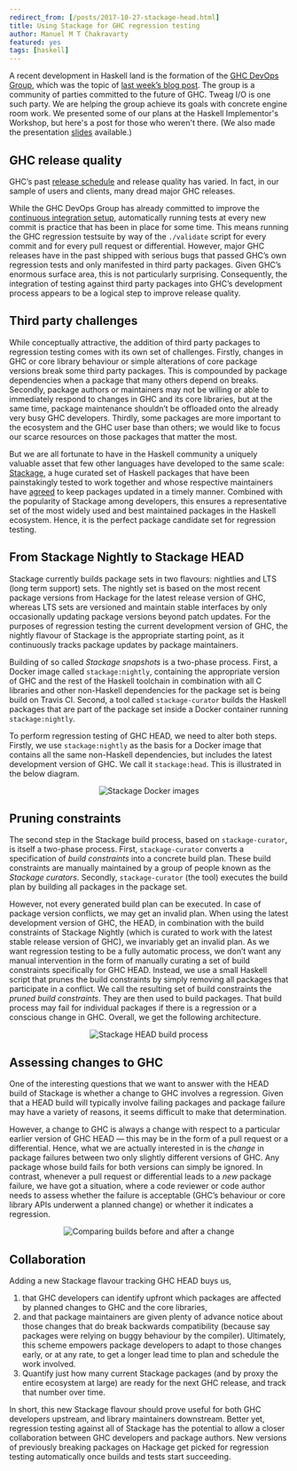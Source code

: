 ```yaml
---
redirect_from: [/posts/2017-10-27-stackage-head.html]
title: Using Stackage for GHC regression testing
author: Manuel M T Chakravarty
featured: yes
tags: [haskell]
---
```


A recent development in Haskell land is the formation of
the [GHC DevOps Group][ghc-devops-charter], which was the topic
of [last week’s blog post][ghc-devops-blog-post]. The group is
a community of parties committed to the future of GHC. Tweag I/O is
one such party. We are helping the group achieve its goals with
concrete engine room work. We presented some of our plans at the Haskell
Implementor's Workshop, but here's a post for those who weren't there. (We also made the presentation [slides](https://speakerdeck.com/mchakravarty/tracking-ghc-performance) available.)

[ghc-devops-charter]: https://ghc.haskell.org/trac/ghc/wiki/DevOpsGroupCharter
[ghc-devops-blog-post]: http://www.tweag.io/posts/2017-10-19-ghc-devops-group.html

## GHC release quality

GHC’s past [release schedule](https://ghc.haskell.org/trac/ghc/blog/2017-release-schedule) and release quality has varied. In fact, in our sample of users and clients, many dread major GHC releases.

While the GHC DevOps Group has already committed to improve the [continuous integration setup](https://ghc.haskell.org/trac/ghc/wiki/ContinuousIntegration), automatically running tests at every new commit is practice that has been in place for some time. This means running the GHC regression testsuite by way of the `./validate` script for every commit and for every pull request or differential. However, major GHC releases have in the past shipped with serious bugs that passed GHC’s own regression tests and only manifested in third party packages. Given GHC’s enormous surface area, this is not particularly surprising. Consequently, the integration of testing against third party packages into GHC’s development process appears to be a logical step to improve release quality.

## Third party challenges

While conceptually attractive, the addition of third party packages to regression testing comes with its own set of challenges. Firstly, changes in GHC or core library behaviour or simple alterations of core package versions break some third party packages. This is compounded by package dependencies when a package that many others depend on breaks. Secondly, package authors or maintainers may not be willing or able to immediately respond to changes in GHC and its core libraries, but at the same time, package maintenance shouldn’t be offloaded onto the already very busy GHC developers. Thirdly, some packages are more important to the ecosystem and the GHC user base than others; we would like to focus our scarce resources on those packages that matter the most.

But we are all fortunate to have in the Haskell community a uniquely valuable asset that few other languages have developed to the same scale:
[Stackage](https://www.stackage.org), a huge curated set of Haskell packages that have been painstakingly tested to work together and whose respective maintainers have [agreed](https://github.com/fpco/stackage/blob/master/MAINTAINERS.md) to keep packages updated in a timely manner. Combined with the popularity of Stackage among developers, this ensures a representative set of the most widely used and best maintained packages in the Haskell ecosystem. Hence, it is the perfect package candidate set for regression testing.

## From Stackage Nightly to Stackage HEAD

Stackage currently builds package sets in two flavours: nightlies and LTS (long term support) sets. The nightly set is based on the most recent package versions from Hackage for the latest release version of GHC, whereas LTS sets are versioned and maintain stable interfaces by only occasionally updating package versions beyond patch updates. For the purposes of regression testing the current development version of GHC, the nightly flavour of Stackage is the appropriate starting point, as it continuously tracks package updates by package maintainers.

Building of so called _Stackage snapshots_ is a two-phase process. First, a Docker image called `stackage:nightly`, containing the appropriate version of GHC and the rest of the Haskell toolchain in combination with all C libraries and other non-Haskell dependencies for the package set is being build on Travis CI. Second, a tool called `stackage-curator` builds the Haskell packages that are part of the package set inside a Docker container running `stackage:nightly`.

To perform regression testing of GHC HEAD, we need to alter both steps. Firstly, we use `stackage:nightly` as the basis for a Docker image that contains all the same non-Haskell dependencies, but includes the latest development version of GHC. We call it `stackage:head`. This is illustrated in the below diagram.

<center><img title="Stackage Docker images" alt="Stackage Docker images" src="../img/posts/StackageDocker-squashed.jpg" style="max-width: 50%;max-height: 50%;"></img></center>

## Pruning constraints

The second step in the Stackage build process, based on `stackage-curator`, is itself a two-phase process. First, `stackage-curator` converts a specification of _build constraints_ into a concrete build plan. These build constraints are manually maintained by a group of people known as the _Stackage curators_. Secondly, `stackage-curator` (the tool) executes the build plan by building all packages in the package set.

However, not every generated build plan can be executed. In case of package version conflicts, we may get an invalid plan. When using the latest development version of GHC, the HEAD, in combination with the build constraints of Stackage Nightly (which is curated to work with the latest stable release version of GHC), we invariably get an invalid plan. As we want regression testing to be a fully automatic process, we don’t want any manual intervention in the form of manually curating a set of build constraints specifically for GHC HEAD. Instead, we use a small Haskell script that prunes the build constraints by simply removing all packages that participate in a conflict. We call the resulting set of build constraints the _pruned build constraints_. They are then used to build packages. That build process may fail for individual packages if there is a regression or a conscious change in GHC. Overall, we get the following architecture.

<center><img title="Stackage HEAD build process" alt="Stackage HEAD build process" src="../img/posts/Stackage-Regression-squashed.jpg" style="max-width: 65%;max-height: 65%;"></img></center>

## Assessing changes to GHC

One of the interesting questions that we want to answer with the HEAD build of Stackage is whether a change to GHC involves a regression. Given that a HEAD build will typically involve failing packages and package failure may have a variety of reasons, it seems difficult to make that determination.

However, a change to GHC is always a change with respect to a particular earlier version of GHC HEAD — this may be in the form of a pull request or a differential. Hence, what we are actually interested in is the _change_ in package failures between two only slightly different versions of GHC. Any package whose build fails for both versions can simply be ignored. In contrast, whenever a pull request or differential leads to a _new_ package failure, we have got a situation, where a code reviewer or code author needs to assess whether the failure is acceptable (GHC’s behaviour or core library APIs underwent a planned change) or whether it indicates a regression.

<center><img title="Comparing builds before and after a change" alt="Comparing builds before and after a change" src="../img/posts/StackageCompare-squashed.jpg" style="max-width: 65%;max-height: 65%;"></img></center>

## Collaboration

Adding a new Stackage flavour tracking GHC HEAD buys us,

1. that GHC developers can identify upfront which packages are affected by planned changes to GHC and the core libraries,
2. and that package maintainers are given plenty of advance notice about those changes that do break backwards compatibility (because say packages were relying on buggy behaviour by the compiler). Ultimately, this scheme empowers package developers to adapt to those changes early, or at any rate, to get a longer lead time to plan and schedule the work involved.
3. Quantify just how many current Stackage packages (and by proxy the entire ecosystem at large) are ready for the next GHC release, and track that number over time.

In short, this new Stackage flavour should prove useful for both GHC developers upstream, and library maintainers downstream. Better yet, regression testing against all of Stackage has the potential to allow a closer collaboration between GHC developers and package authors. New versions of previously breaking packages on Hackage get picked for regression testing automatically once builds and tests start succeeding.
